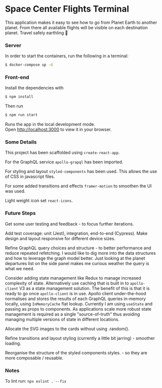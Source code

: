 # Space Center Flights Terminal
This application makes it easy to see how to go from Planet Earth to another planet. From there all available flights will be visible on each destination planet. Travel safely earthling 🚀

### Server
In order to start the containers, run the following in a terminal:

```sh
$ docker-compose up -d
```

### Front-end

Install the dependencies with 

```sh
$ npm install
```

Then run 
```sh
$ npm run start
```

Runs the app in the local development mode.\
Open [http://localhost:3000](http://localhost:3000) to view it in your browser.

### Some Details
This project has been scaffolded using `create-react-app`. 

For the GraphQL service `apollo-grapql` has been imported. 

For styling and layout `styled-components` has been used. This allows the use of CSS in javascript files. 

For some added transitions and effects `framer-motion` to smoothen the UI was used. 

Light weight icon set `react-icons`.

### Future Steps
Get some user testing and feedback - to focus further iterations.

Add test coverage: unit (Jest), integration, end-to-end (Cypress). Make design and layout responsive for different device sizes. 

Refine GraphQL query choices and structure - to better performance and reduce repeated refetching. I would like to dig more into the data structures and how to leverage the graph model better. Just looking at the planet departures list on the side panel makes me curious weather the query is what we need. 

Consider adding state management like Redux to manage increased complexity of state. Alternatively use caching that is built in to `apollo-client` V3 as a state management solution. The benefit of this is that it is ready to go once `apollo-client` is in use. Apollo client under-the-hood normalises and stores the results of each GraphQL queries in-memory locally, using `InMemoryCache` flat lookup. Currently I am using `useState` and passing as props to components. As applications scale more robust state management is required as a single "source-of-truth" thus avoiding managing multiple versions of state in different locations. 

Allocate the SVG images to the cards without using .random().

Refine transitions and layout styling (currently a little bit jarring) - smoother loading.

Reorganise the structure of the styled components styles. - so they are more composable / reusable.

### Notes

To lint run: 
`npx eslint . --fix`
